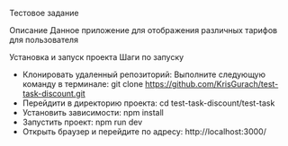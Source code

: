 Тестовое задание

Описание Данное приложение для отображения различных тарифов для пользователя

Установка и запуск проекта 
Шаги по запуску

- Клонировать удаленный репозиторий: Выполните следующую команду в терминале: git clone https://github.com/KrisGurach/test-task-discount.git
- Перейдити в директорию проекта: cd test-task-discount/test-task
- Установить зависимости: npm install
- Запустить проект: npm run dev
- Открыть браузер и перейдите по адресу: http://localhost:3000/
